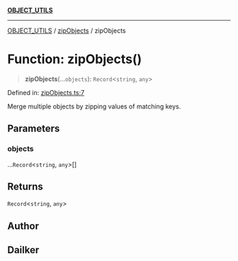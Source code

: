 [**OBJECT_UTILS**](../../README.md)

***

[OBJECT_UTILS](../../README.md) / [zipObjects](../README.md) / zipObjects

# Function: zipObjects()

> **zipObjects**(...`objects`): `Record`\<`string`, `any`\>

Defined in: [zipObjects.ts:7](https://github.com/dailker/everyutil/blob/e265d7544f4e799da268d038a0a464c889a18367/src/object/zipObjects.ts#L7)

Merge multiple objects by zipping values of matching keys.

## Parameters

### objects

...`Record`\<`string`, `any`\>[]

## Returns

`Record`\<`string`, `any`\>

## Author

## Dailker
